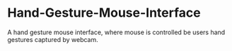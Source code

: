 # Hand-Gesture-Mouse-Interface
A hand gesture mouse interface, where mouse is controlled be users hand gestures captured by webcam.
